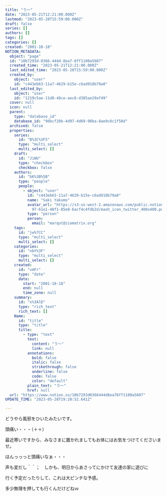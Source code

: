 ```yaml
---
title: "う～"
date: "2023-05-21T12:21:00.000Z"
lastmod: "2023-05-28T15:59:00.000Z"
draft: false
series: []
authors: []
tags: []
categories: []
created: "2001-10-18"
NOTION_METADATA:
  object: "page"
  id: "10b7293d-0366-444d-8ea7-6ff1100a5607"
  created_time: "2023-05-21T12:21:00.000Z"
  last_edited_time: "2023-05-28T15:59:00.000Z"
  created_by:
    object: "user"
    id: "c443eb63-11a7-4629-b15e-c6ad918b79a0"
  last_edited_by:
    object: "user"
    id: "1219c5ae-11d8-48ce-aec6-d385ae29af49"
  cover: null
  icon: null
  parent:
    type: "database_id"
    database_id: "9dbcf20b-4d97-4d69-98ba-8ae9c8c1f58d"
  archived: false
  properties:
    series:
      id: "B%3C%3FS"
      type: "multi_select"
      multi_select: []
    draft:
      id: "JiWU"
      type: "checkbox"
      checkbox: false
    authors:
      id: "bK%3B%5B"
      type: "people"
      people:
        - object: "user"
          id: "c443eb63-11a7-4629-b15e-c6ad918b79a0"
          name: "Saki Yakumo"
          avatar_url: "https://s3-us-west-2.amazonaws.com/public.notion-static.com/3ad1c4\
            97-61e1-48f1-85e8-6acf4c4fdb2d/maoh_icon_twitter_400x400.png"
          type: "person"
          person:
            email: "marqut@ziomatrix.org"
    tags:
      id: "jw%7CC"
      type: "multi_select"
      multi_select: []
    categories:
      id: "nbY%3F"
      type: "multi_select"
      multi_select: []
    created:
      id: "vmFr"
      type: "date"
      date:
        start: "2001-10-18"
        end: null
        time_zone: null
    summary:
      id: "x%3AlD"
      type: "rich_text"
      rich_text: []
    Name:
      id: "title"
      type: "title"
      title:
        - type: "text"
          text:
            content: "う～"
            link: null
          annotations:
            bold: false
            italic: false
            strikethrough: false
            underline: false
            code: false
            color: "default"
          plain_text: "う～"
          href: null
  url: "https://www.notion.so/10b7293d0366444d8ea76ff1100a5607"
UPDATE_TIME: "2023-05-28T19:20:52.641Z"

---
```

<link rel="stylesheet" href="https://cdn.jsdelivr.net/npm/katex@0.16.2/dist/katex.min.css" integrity="sha384-bYdxxUwYipFNohQlHt0bjN/LCpueqWz13HufFEV1SUatKs1cm4L6fFgCi1jT643X" crossorigin="anonymous">


どうやら風邪をひいたみたいです。


頭痛い・・・（＋＋）


最近寒いですから、みなさまに置かれましてもお体にはお気をつけてくださいませ。


ほんっっっと頭痛いなぁ・・・


声も変だし＾＾；　しかも、明日からあさってにかけて友達の家に遊びに


行く予定だったりして、これは大ピンチな予感。


多少無理を押しても行くんだけどねｗ

